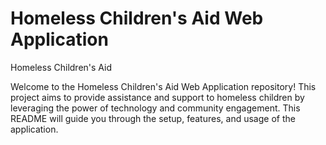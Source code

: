 <h1>Homeless Children's Aid Web Application</h1>
Homeless Children's Aid

Welcome to the Homeless Children's Aid Web Application repository! This project aims to provide assistance and support to homeless children by leveraging the power of technology and community engagement. This README will guide you through the setup, features, and usage of the application.
